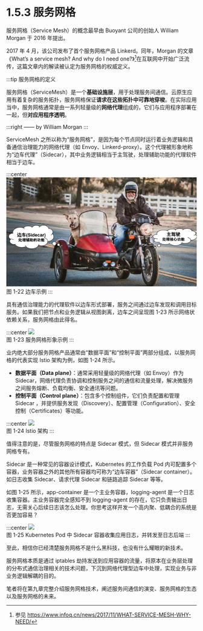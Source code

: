# 1.5.3 服务网格

服务网格（Service Mesh）的概念最早由 Buoyant 公司的创始人 William Morgan 于 2016 年提出。

2017 年 4 月，该公司发布了首个服务网格产品 Linkerd。同年，Morgan 的文章《What’s a service mesh? And why do I need one?》[^1]在互联网中开始广泛流传，这篇文章内的解读被认定为服务网格的权威定义。

:::tip 服务网格的定义

服务网格（ServiceMesh）是一个**基础设施层**，用于处理服务间通信。云原生应用有着复杂的服务拓扑，服务网格保证**请求在这些拓扑中可靠地穿梭**。在实际应用当中，服务网格通常是由一系列轻量级的**网络代理**组成的，它们与应用程序部署在一起，但**对应用程序透明**。

:::right
—— by William Morgan
:::

ServiceMesh 之所以称为“服务网格”，是因为每个节点同时运行着业务逻辑和具备通信治理能力的网络代理（如 Envoy、Linkerd-proxy）。这个代理被形象地称为“边车代理”（Sidecar），其中业务逻辑相当于主驾驶，处理辅助功能的代理软件相当于边车。

:::center
  ![](../assets/sidecar-example.jpg)<br/>
  图 1-22 边车示例
:::

具有通信治理能力的代理软件以边车形式部署，服务之间通过边车发现和调用目标服务。如果我们把节点和业务逻辑从视图剥离，边车之间呈现图 1-23 所示网络状依赖关系，服务网格由此得名。

:::center
  ![](../assets/service-mesh.png)<br/>
  图 1-23 服务网格形象示例
:::

业内绝大部分服务网格产品通常由“数据平面”和“控制平面”两部分组成，以服务网格的代表实现 Istio 架构为例，如图 1-24 所示。

- **数据平面（Data plane）**：通常采用轻量级的网络代理（如 Envoy）作为 Sidecar，网络代理负责协调和控制服务之间的通信和流量处理，解决微服务之间服务熔断、负载均衡、安全通讯等问题。
- **控制平面（Control plane）**：包含多个控制组件，它们负责配置和管理 Sidecar ，并提供服务发现（Discovery）、配置管理（Configuration）、安全控制（Certificates）等功能。


:::center
  ![](../assets/service-mesh-arc.svg)<br/>
  图 1-24 Istio 架构
:::


值得注意的是，尽管服务网格的特点是 Sidecar 模式，但 Sidecar 模式并非服务网格专有。

Sidecar 是一种常见的容器设计模式，Kubernetes 的工作负载 Pod 内可配置多个容器，业务容器之外的其他所有容器均可称为“边车容器”（Sidecar container）。如日志收集 Sidecar、请求代理 Sidecar 和链路追踪 Sidecar 等等。

如图 1-25 所示，app-container 是一个主业务容器，logging-agent 是一个日志收集容器。主业务容器完全感知不到 logging-agent 的存在，它只负责输出日志，无需关心后续日志该怎么处理。你思考这样开发一个高内聚、低耦合的系统是否更加容易？

:::center
  ![](../assets/k8s-sidecar.png)<br/>
  图 1-25 Kubernetes Pod 中 Sidecar 容器收集应用日志，并转发至日志后端
:::

至此，相信你已经清楚服务网格不是什么黑科技，也没有什么耀眼的新技术。

服务网格本质是通过 iptables 劫持发送到应用容器的流量，将原本在业务层处理的分布式通信治理相关的技术问题，下沉到网络代理型边车中处理，实现业务与非业务逻辑解耦的目的。

笔者将在第九章完整介绍服务网格技术，阐述服务间通信的演变、服务网格的生态以及服务网格的未来。


[^1]: 参见 https://www.infoq.cn/news/2017/11/WHAT-SERVICE-MESH-WHY-NEED/
